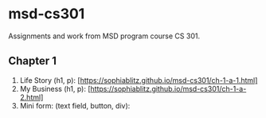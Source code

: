 # msd-cs301
Assignments and work from MSD program course CS 301.

## Chapter 1
1. Life Story (h1, p): [https://sophiablitz.github.io/msd-cs301/ch-1-a-1.html]
2. My Business (h1, p): [https://sophiablitz.github.io/msd-cs301/ch-1-a-2.html]
3. Mini form: (text field, button, div):
